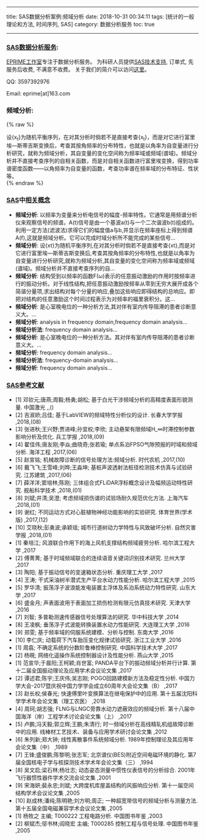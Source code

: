 
---
title: SAS数据分析案例:频域分析
date: 2018-10-31 00:34:11
tags: [统计的一般理论和方法, 时间序列, SAS]
category: 数据分析服务
toc: true

---



<span></span>
<!-- more -->

### [SAS](/tags/SAS/)[数据分析服务](/categories/数据分析服务/):
[EPRIME工作室](http://eprime.cn/)专注于数据分析服务。
为科研人员提供[SAS技术支持](http://eprime.cn/2018/08/18/EPRIME工作室SAS代做服务详情/), 订单式, 先服务后收费, 不满意不收费。
关于我们的简介可以访问[这里](http://eprime.cn/2018/08/17/关于EPRIME工作室/)。

QQ: 3597392976

Email: eprime[at]163.com



### 频域分析:

{% raw %}
<div class="p1">设{x<sub>t</sub>}为随机平衡序列，在对其分析时倘若不是直接考查{x<sub>t</sub>}，而是对它进行富里埃—斯蒂吉斯变换后，考查其按角频率的分布特性，也就是以角率为自变量进行分析研究，就称为频域分析，其自变量的变化空间称为频率域或频域(谱域)。频域分析并不直接考查序列的自相关函数，而是对自相关函数进行富里埃变换，得到功率谱密度函数——以角频率为自变量的函数，考查功率谱在频率域的分布特征、性状等。</div>
{% endraw %}



### [SAS](/tags/SAS/)中[相关概念](/categories/数据分析服务)

- **频域分析**: 以频率为变量来分析电信号的幅度-频率特性。它通常是用频谱分析仪来观察信号的频谱。A(t)信号是由一个基波a(t)与一个二次谐波b(t)组成的。利用一定方法(滤波法)求得它们的幅度值a与b,并显示在频率座标上得到频谱A(f),这就是频域分析。它可以完成时域分析所不能完成的某些信号...
- **频域分析**: 设{xt}为随机平衡序列,在对其分析时倘若不是直接考查{xt},而是对它进行富里埃—斯蒂吉斯变换后,考查其按角频率的分布特性,也就是以角率为自变量进行分析研究,就称为频域分析,其自变量的变化空间称为频率域或频域(谱域)。频域分析并不直接考查序列的自...
- **频域分析**: 结构受到以频率的函数F(ω)表示的任意振动激励的作用时按频率进行的振动分析。对于线性结构,把任意振动激励按频率从零到无穷大展开成各个简谐分量项,求出结构对每个分量的响应,叠加这些响应即得结构的总响应。即把对结构的任意激励这个时间过程表示为对频率的福里衰积分。这...
- **频域分析**: 是心室晚电位的一种分析方法,其对伴有室内传导阻滞的患者诊断意义大。...
- **频域分析**: analysis in frequency domain,frequency domain analysis...
- **频域分析法**: frequency domain analysis...
- **频域分析**: 是心室晚电位的一种分析方法。其对伴有室内传导阻滞的患者诊断意义大。...
- **频域分析**: frequency domain analysis...
- **频域分析法**: frequency-domain analysis...
- **频域分析**: frequency domain analysis...


### [SAS](/tags/SAS/)[参考文献](/categories/数据分析服务/)

- [1]  邓钦元;唐燕;周毅;杨勇;胡松; 基于白光干涉频域分析的高精度表面形貌测量. 中国激光 ,,()
- [2]  吉淑娇;吕佳; 基于LabVIEW的频域特性分析仪的设计. 长春大学学报 ,2018,(08)
- [3]  张进秋;王兴野;贾进峰;孙宜权;李欣; 主动悬架有限频域H_∞时滞控制参数影响分析及优化. 兵工学报 ,2018,(09)
- [4]  翟佳伟;唐友刚;李焱;曲晓奇;张若瑜; 单点系泊FPSO气隙预报的时域和频域分析. 海洋工程 ,2017,(06)
- [5]  赵宣铭; 机械故障诊断的信号处理方法:频域分析. 时代农机 ,2017,(10)
- [6]  戴飞飞;王雪峰;刘晔;王淼坤; 基桩声波透射法桩径检测技术仿真与试验研究. 江苏建筑 ,2017,(06)
- [7]  薛洋洋;窦培林;陈刚; 三体组合式FLiDAR浮标概念设计及幅频运动特性研究. 舰船科学技术 ,2018,(01)
- [8]  刘斌;井清;吴澄; 考虑频域损伤谱的试验场耐久规范优化方法. 上海汽车 ,2018,(01)
- [9]  谢红; 不同运动方式对心脏植物神经功能影响的实验研究. 体育世界(学术版) ,2017,(12)
- [10]  艾晓秋;彭勇波;承颖瑶; 城市行道树动力学特性与风致破坏分析. 自然灾害学报 ,2018,(01)
- [1]  秦培江; 风浪联合作用下的海上风机支撑结构频域疲劳分析. 哈尔滨工程大学 ,2017
- [2]  傅菁菁; 基于时域频域联合的连续语音关键词识别技术研究. 兰州大学 ,2017
- [3]  陶阳; 基于振动信号的变速箱状态分析. 重庆理工大学 ,2017
- [4]  王涛; 干式采油树半潜式生产平台水动力性能分析. 哈尔滨工程大学 ,2015
- [5]  罗华清; 振荡浮子波浪能发电装置主浮体及系泊系统动力特性研究. 山东大学 ,2017
- [6]  盛金月; 声表面波用于表面加工损伤检测有限元仿真技术研究. 天津大学 ,2016
- [7]  刘智; 多普勒测速传感器信号处理算法的研究. 华中科技大学 ,2014
- [8]  王凌枫; 垂荡浮子式波能转换装置水动力性能研究. 大连理工大学 ,2016
- [9]  郑雯; 基于频率域的伺服系统建模、分析与控制. 东南大学 ,2016
- [10]  李仁庆; 动载荷下汽车胎压变化规律试验研究. 浙江工业大学 ,2016
- [1]  周翕; 不确定系统的分数阶鲁棒控制研究. 中国科学技术大学 ,2017
- [2]  杨晛; 网络化遥操作系统控制器设计及性能分析. 燕山大学 ,2015
- [1]  范宣华;于晨阳;王柯颖;肖世富; PANDA平台下的振动频域分析并行计算. 第十二届全国振动理论及应用学术会议论文集 ,2017
- [2]  谭述君;陈宇;王庆伟;吴志刚; POGO回路建模新方法及稳定性分析. 中国力学大会-2017暨庆祝中国力学学会成立60周年大会论文集（B） ,2017
- [3]  赵长权;侯春光; 快速傅里叶变换算法在继电保护中的应用. 第十五届沈阳科学学术年会论文集（理工农医） ,2018
- [4]  周珂;胡志强; FLNG与LNGC旁靠水动力遮蔽效应的频域分析. 第十八届中国海洋（岸）工程学术讨论会论文集（上） ,2017
- [5]  卢鹏;冯天毅;郭立辉;王鹏;朱清行; 时一频域分析在高线精轧机组故障诊断中的应用. 线棒材工艺技术、装备与应用学术研讨会论文集 ,2012
- [6]  朱列新;郑大钟; 线性离散事件系统频域分析. 1989年控制理论及其应用年会论文集（中） ,1989
- [7]  王锋;盛俊鹏;陈黎明;张志军; 北京谱仪(BES)附近空间电磁环境的静化. 第7届全国核电子学与核探测技术学术年会论文集（三） ,1994
- [8]  吴文启;梁石林;杨壮志; 动态姿态测量中惯性仪表信号的分析综合. 2001年飞行器惯性器件学术交流会论文集 ,2001
- [9]  宋海妍;裴永忠;刘斌; 大跨度机库屋盖结构的风振响应分析. 第十一届空间结构学术会议论文集 ,2005
- [10]  赵成林;潘纯;陈明艳;刘方明;周正; 一种超宽带信号的频域分析与测量方法. 第十五届全国电磁兼容学术会议论文集 ,2005
- [1]  杨牧之 主编; T000222  工程电路分析. 中国图书年鉴 ,2003
- [2]  柳斌杰;邬书林;阎晓宏 主编; T000285 控制工程与信号处理. 中国图书年鉴 ,2005



